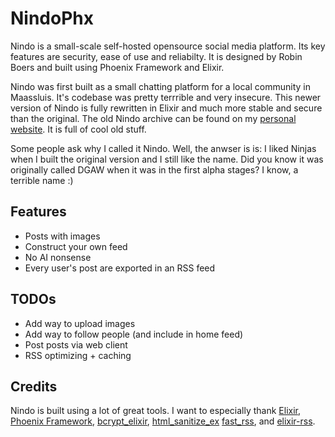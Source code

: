 # NindoPhx

Nindo is a small-scale self-hosted opensource social media platform. Its key features are security, ease of use and reliabilty. It is designed by Robin Boers and built using Phoenix Framework and Elixir.

Nindo was first built as a small chatting platform for a local community in Maassluis. It's codebase was pretty terrrible and very insecure. This newer version of Nindo is fully rewritten in Elixir and much more stable and secure than the original. The old Nindo archive can be found on my [personal website](https://www.geheimesite.nl/library/projects/package/nindo.php). It is full of cool old stuff.

Some people ask why I called it Nindo. Well, the anwser is is: I liked Ninjas when I built the original version and I still like the name. Did you know it was originally called DGAW when it was in the first alpha stages? I know, a terrible name :)

## Features

- Posts with images
- Construct your own feed
- No AI nonsense
- Every user's post are exported in an RSS feed

## TODOs

- Add way to upload images
- Add way to follow people (and include in home feed)
- Post posts via web client
- RSS optimizing + caching

## Credits

Nindo is built using a lot of great tools. I want to especially thank [Elixir](https://elixir-lang.org), [Phoenix Framework](https://www.phoenixframework.org), [bcrypt_elixir](https://github.com/riverrun/bcrypt_elixir), [html_sanitize_ex](https://github.com/rrrene/html_sanitize_ex) [fast_rss](https://github.com/avencera/fast_rss), and [elixir-rss](https://github.com/BennyHallett/elixir-rss).
